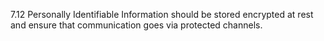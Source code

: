 7.12 Personally Identifiable Information should be stored encrypted at rest and ensure that communication goes via protected channels.